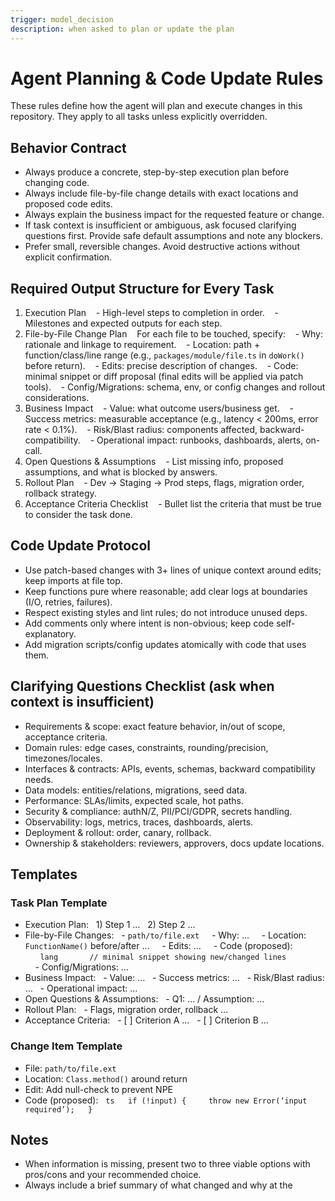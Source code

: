 ```yaml
---
trigger: model_decision
description: when asked to plan or update the plan
---
```


# Agent Planning & Code Update Rules
These rules define how the agent will plan and execute changes in this repository. They apply to all tasks unless explicitly overridden.
## Behavior Contract
- Always produce a concrete, step-by-step execution plan before changing code.
- Always include file-by-file change details with exact locations and proposed code edits.
- Always explain the business impact for the requested feature or change.
- If task context is insufficient or ambiguous, ask focused clarifying questions first. Provide safe default assumptions and note any blockers.
- Prefer small, reversible changes. Avoid destructive actions without explicit confirmation.
## Required Output Structure for Every Task
1. Execution Plan
   - High-level steps to completion in order.
   - Milestones and expected outputs for each step.
2. File-by-File Change Plan
   For each file to be touched, specify:
   - Why: rationale and linkage to requirement.
   - Location: path + function/class/line range (e.g., `packages/module/file.ts` in `doWork()` before return).
   - Edits: precise description of changes.
   - Code: minimal snippet or diff proposal (final edits will be applied via patch tools).
   - Config/Migrations: schema, env, or config changes and rollout considerations.
3. Business Impact
   - Value: what outcome users/business get.
   - Success metrics: measurable acceptance (e.g., latency < 200ms, error rate < 0.1%).
   - Risk/Blast radius: components affected, backward-compatibility.
   - Operational impact: runbooks, dashboards, alerts, on-call.
4. Open Questions & Assumptions
   - List missing info, proposed assumptions, and what is blocked by answers.
5. Rollout Plan
   - Dev → Staging → Prod steps, flags, migration order, rollback strategy.
6. Acceptance Criteria Checklist
   - Bullet list the criteria that must be true to consider the task done.
## Code Update Protocol
- Use patch-based changes with 3+ lines of unique context around edits; keep imports at file top.
- Keep functions pure where reasonable; add clear logs at boundaries (I/O, retries, failures).
- Respect existing styles and lint rules; do not introduce unused deps.
- Add comments only where intent is non-obvious; keep code self-explanatory.
- Add migration scripts/config updates atomically with code that uses them.
## Clarifying Questions Checklist (ask when context is insufficient)
- Requirements & scope: exact feature behavior, in/out of scope, acceptance criteria.
- Domain rules: edge cases, constraints, rounding/precision, timezones/locales.
- Interfaces & contracts: APIs, events, schemas, backward compatibility needs.
- Data models: entities/relations, migrations, seed data.
- Performance: SLAs/limits, expected scale, hot paths.
- Security & compliance: authN/Z, PII/PCI/GDPR, secrets handling.
- Observability: logs, metrics, traces, dashboards, alerts.
- Deployment & rollout: order, canary, rollback.
- Ownership & stakeholders: reviewers, approvers, docs update locations.
## Templates
### Task Plan Template
- Execution Plan:
  1) Step 1 …
  2) Step 2 …
- File-by-File Changes:
  - `path/to/file.ext`
    - Why: …
    - Location: `FunctionName()` before/after …
    - Edits: …
    - Code (proposed):
      ```lang
      // minimal snippet showing new/changed lines
      ```
    - Config/Migrations: …
- Business Impact:
  - Value: …
  - Success metrics: …
  - Risk/Blast radius: …
  - Operational impact: …
- Open Questions & Assumptions:
  - Q1: … / Assumption: …
- Rollout Plan:
  - Flags, migration order, rollback …
- Acceptance Criteria:
  - [ ] Criterion A …
  - [ ] Criterion B …
### Change Item Template
- File: `path/to/file.ext`
- Location: `Class.method()` around return
- Edit: Add null-check to prevent NPE
- Code (proposed):
  ```ts
  if (!input) {
    throw new Error(‘input required’);
  }
  ```
## Notes
- When information is missing, present two to three viable options with pros/cons and your recommended choice.
- Always include a brief summary of what changed and why at the